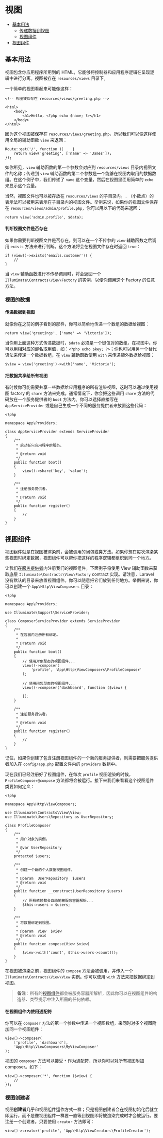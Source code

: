 # 视图

- [基本用法](#basic-usage)
    - [传递数据到视图](#passing-data-to-views)
    - [视图组件](#sharing-data-with-all-views)
- [视图组件](#view-composers)

<a name="basic-usage"></a>
## 基本用法

视图包含你应用程序所用到的 HTML，它能够将控制器和应用程序逻辑在呈现逻辑中进行分离。视图被存在 `resources/views` 目录下。

一个简单的视图看起来可能像这样：

    <!-- 视图被保存在 resources/views/greeting.php -->

    <html>
        <body>
            <h1>Hello, <?php echo $name; ?></h1>
        </body>
    </html>

因为这个视图被保存在 `resources/views/greeting.php`，所以我们可以像这样使用全局的辅助函数 `view` 来返回：

    Route::get('/', function ()    {
        return view('greeting', ['name' => 'James']);
    });

如你所见，`view` 辅助函数的第一个参数会对应到 `resources/views` 目录内视图文件的名称；传递到 `view` 辅助函数的第二个参数是一个能够在视图内取用的数据数组。在这个例子中，我们传递了 `name` 这个变量，然后在视图里面用简单的 `echo` 来显示这个变量。

当然，视图文件也可以被存放在 `resources/views` 的子目录内。`.` （小数点）的表示法可以被用来表示在子目录内的视图文件。举例来说，如果你的视图文件保存在 `resources/views/admin/profile.php`，你可以用以下的代码来返回：

    return view('admin.profile', $data);

#### 判断视图文件是否存在

如果你需要判断视图文件是否存在，则可以在一个不传参的 `view` 辅助函数之后调用 `exists` 方法来进行判断。这个方法将会在视图文件存在时返回 `true`：

    if (view()->exists('emails.customer')) {
        //
    }

当 `view` 辅助函数进行不传参调用时，将会返回一个 `Illuminate\Contracts\View\Factory` 的实例，以便你调用这个 Factory 的任意方法。

<a name="view-data"></a>
### 视图的数据

<a name="passing-data-to-views"></a>
#### 传递数据到视图

就像你在之前的例子看到的那样，你可以简单地传递一个数组的数据给视图：

    return view('greetings', ['name' => 'Victoria']);

当你用上面这种方式传递数据时，`$data` 必须是一个键值对的数组。在视图中，你可以用相对应的键名取用值，如：`<?php echo $key; ?>`；你也可以用另一个替代语法来传递一个数据数组，在 `view` 辅助函数使用 `with` 来传递额外数据给视图：

    $view = view('greeting')->with('name', 'Victoria');

<a name="sharing-data-with-all-views"></a>
#### 把数据共享给所有视图

有时候你可能需要共享一些数据给应用程序的所有渲染视图，这时可以通过使用视图 factory 的 `share` 方法来完成。通常情况下，你会把这些调用 `share` 方法的代码放在一个服务提供者的 `boot` 方法内。你可以选择直接写在 `AppServiceProvider` 或是自己生成一个不同的服务提供者来放置这些代码：

    <?php

    namespace App\Providers;

    class AppServiceProvider extends ServiceProvider
    {
        /**
         * 启动任何应用程序的服务。
         *
         * @return void
         */
        public function boot()
        {
            view()->share('key', 'value');
        }

        /**
         * 注册服务提供者。
         *
         * @return void
         */
        public function register()
        {
            //
        }
    }

<a name="view-composers"></a>
## 视图组件

视图组件就是在视图被渲染前，会被调用的闭包或类方法。如果你想在每次渲染某些视图时绑定数据，视图组件可以帮你把这样的程序逻辑都组织到同一个地方。

让我们在[服务提供者](/docs/{{version}}/providers)内注册我们的视图组件。下面例子将使用 View 辅助函数来获取底层 `Illuminate\Contracts\View\Factory` contract 实现。请注意，Laravel 没有默认的目录来放置视图组件。你可以随意把它们放到任何地方。举例来说，你可以创建一个 `App\Http\ViewComposers` 目录：

    <?php

    namespace App\Providers;

    use Illuminate\Support\ServiceProvider;

    class ComposerServiceProvider extends ServiceProvider
    {
        /**
         * 在容器内注册所有绑定。
         *
         * @return void
         */
        public function boot()
        {
            // 使用对象型态的视图组件...
            view()->composer(
                'profile', 'App\Http\ViewComposers\ProfileComposer'
            );

            // 使用闭包型态的视图组件...
            view()->composer('dashboard', function ($view) {

            });
        }

        /**
         * 注册服务提供者。
         *
         * @return void
         */
        public function register()
        {
            //
        }
    }

记住，如果你创建了包含注册视图组件的一个新的服务提供者，则需要把服务提供者加入在 `config/app.php` 配置文件内的 `providers` 数组中。

现在我们已经注册好了视图组件，在每次 `profile` 视图渲染的时候，`ProfileComposer@compose` 方法都将会被运行。接下来我们来看看这个视图组件类要如何定义：

    <?php

    namespace App\Http\ViewComposers;

    use Illuminate\Contracts\View\View;
    use Illuminate\Users\Repository as UserRepository;

    class ProfileComposer
    {
        /**
         * 用户对象的实例。
         *
         * @var UserRepository
         */
        protected $users;

        /**
         * 创建一个新的个人数据视图组件。
         *
         * @param  UserRepository  $users
         * @return void
         */
        public function __construct(UserRepository $users)
        {
            // 所有依赖都会自动地被服务容器解析...
            $this->users = $users;
        }

        /**
         * 将数据绑定到视图。
         *
         * @param  View  $view
         * @return void
         */
        public function compose(View $view)
        {
            $view->with('count', $this->users->count());
        }
    }

在视图被渲染之前，视图组件的 `compose` 方法会被调用，并传入一个 `Illuminate\Contracts\View\View` 实例。你可以使用 `with` 方法来把数据绑定到视图。

> **备注**：所有的[视图组件](/docs/{{version}}/container)都会被服务容器所解析，因此你可以在视图组件的构造器、类型提示中注入所需的任何依赖。

#### 在视图组件内使用通配符

你可以在 `composer` 方法的第一个参数中传递一个视图数组，来同时对多个视图附加同一个视图组件：

    view()->composer(
        ['profile', 'dashboard'],
        'App\Http\ViewComposers\MyViewComposer'
    );

视图的 `composer` 方法可以接受 `*` 作为通配符，所以你可以对所有视图附加 composer。如下：

    view()->composer('*', function ($view) {
        //
    });

### 视图创建者

视图**创建者**几乎和视图组件运作方式一样；只是视图创建者会在视图初始化后就立即运行，而不是像视图组件一样要一直等到视图即将被渲染完成时才会被运行。要注册一个创建者，只要使用 `creator` 方法即可：

    view()->creator('profile', 'App\Http\ViewCreators\ProfileCreator');
